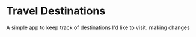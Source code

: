 # Travel Destinations

A simple app to keep track of destinations I'd like to visit.
making changes

